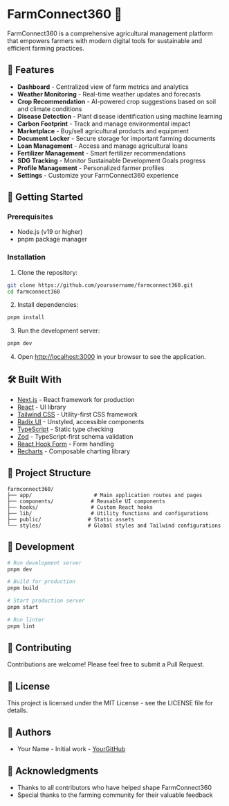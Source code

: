 # FarmConnect360 🌾

FarmConnect360 is a comprehensive agricultural management platform that empowers farmers with modern digital tools for sustainable and efficient farming practices.

## 🌟 Features

- **Dashboard** - Centralized view of farm metrics and analytics
- **Weather Monitoring** - Real-time weather updates and forecasts
- **Crop Recommendation** - AI-powered crop suggestions based on soil and climate conditions
- **Disease Detection** - Plant disease identification using machine learning
- **Carbon Footprint** - Track and manage environmental impact
- **Marketplace** - Buy/sell agricultural products and equipment
- **Document Locker** - Secure storage for important farming documents
- **Loan Management** - Access and manage agricultural loans
- **Fertilizer Management** - Smart fertilizer recommendations
- **SDG Tracking** - Monitor Sustainable Development Goals progress
- **Profile Management** - Personalized farmer profiles
- **Settings** - Customize your FarmConnect360 experience

## 🚀 Getting Started

### Prerequisites

- Node.js (v19 or higher)
- pnpm package manager

### Installation

1. Clone the repository:
```bash
git clone https://github.com/yourusername/farmconnect360.git
cd farmconnect360
```

2. Install dependencies:
```bash
pnpm install
```

3. Run the development server:
```bash
pnpm dev
```

4. Open [http://localhost:3000](http://localhost:3000) in your browser to see the application.

## 🛠️ Built With

- [Next.js](https://nextjs.org/) - React framework for production
- [React](https://reactjs.org/) - UI library
- [Tailwind CSS](https://tailwindcss.com/) - Utility-first CSS framework
- [Radix UI](https://www.radix-ui.com/) - Unstyled, accessible components
- [TypeScript](https://www.typescriptlang.org/) - Static type checking
- [Zod](https://zod.dev/) - TypeScript-first schema validation
- [React Hook Form](https://react-hook-form.com/) - Form handling
- [Recharts](https://recharts.org/) - Composable charting library

## 📁 Project Structure

```
farmconnect360/
├── app/                    # Main application routes and pages
├── components/            # Reusable UI components
├── hooks/                 # Custom React hooks
├── lib/                   # Utility functions and configurations
├── public/               # Static assets
└── styles/               # Global styles and Tailwind configurations
```

## 🔧 Development

```bash
# Run development server
pnpm dev

# Build for production
pnpm build

# Start production server
pnpm start

# Run linter
pnpm lint
```

## 🤝 Contributing

Contributions are welcome! Please feel free to submit a Pull Request.

## 📄 License

This project is licensed under the MIT License - see the LICENSE file for details.

## 👥 Authors

- Your Name - Initial work - [YourGitHub](https://github.com/yourusername)

## 🙏 Acknowledgments

- Thanks to all contributors who have helped shape FarmConnect360
- Special thanks to the farming community for their valuable feedback 